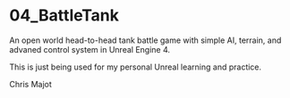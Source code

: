 # 04_BattleTank
An open world head-to-head tank battle game with simple AI, terrain, and advaned control system in Unreal Engine 4. 

This is just being used for my personal Unreal learning and practice.

Chris Majot
